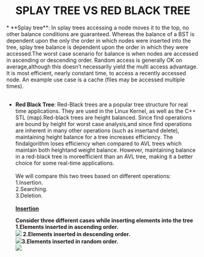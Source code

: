 <h1><center>SPLAY TREE VS RED BLACK TREE</center></h1>
<body>
* **Splay tree**: In splay trees accessing a node moves it to the top, no other balance conditions are guaranteed. Whereas the balance of a BST is dependent upon the only the order in which nodes were inserted into the tree, splay tree balance is dependent upon the order in which they were accessed.The worst case scenario for balance is when nodes are accessed in ascending or descending order. Random access is generally OK on average,although this doesn’t necessarily yield the multi access advantage. It is most efficient, nearly constant time, to access a recently accessed node. An example use case is a cache (files may be accessed multiple times).<br><br>


* **Red Black Tree**: Red-Black trees are a popular tree structure for real time applications. They are used in the Linux Kernel, as well as the C++ STL (map).Red-black trees are height balanced. Since find operations are bound by height for worst case analysis,and since find operations are inherent in many other operations (such as insertand delete), maintaining height balance for a tree increases efficiency.  The findalgorithm loses efficiency when compared to AVL trees which maintain both heightand weight balance.  However, maintaining balance in a red-black tree is moreefficient than an AVL tree, making it a better choice for some real-time applications.<br><br>
We will compare this two trees based on different operations:<br>
    1.Insertion.<br>
    2.Searching.<br>
    3.Deletion.<br><br>
    <u> <b>Insertion <b></u>
    <p>Consider three different cases while inserting elements into the tree<br>1.Elements inserted in ascending order.<br><img src="ascending insertion.png">
    2.Elements inserted in descending order.<br>
    <img src="descending insertion.png">3.Elements inserted in random order.<br><img src="random insertion.png">
    </p></body>
    
